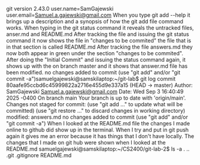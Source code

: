 git version 2.43.0
user.name=SamGajewski user.email=Samuel.a.gajewski@gmail.com
When you type git add --help it brings up a description and a synopsis of how the git add file command works.
When typing in the git status command it reveals the untracked files, anser.md and README.md
After tracking the file and issuing the git status command it now shows the file in "changes to be commited" the file that is in that section is called README.md
After tracking the file answers.md they now both appear in green under the section "changes to be commited".
After doing the "Initial Commit" and issuing the status command again, it shows up with the on branch master and it shows that answer.md file has been modified.
no changes added to commit (use "git add" and/or "git commit -a")samuelgajewski@samskilaptop:~/git-lab$ git log commit 80aafe95ccbd6c45999822a2716e455d9e337a15 (HEAD -> master) Author: SamGajewski <Samuel.a.gajewski@gmail.com> Date:   Wed Sep 3 16:40:49 2025 -0400 
On branch main Your branch is up to date with 'origin/main'. Changes not staged for commit:   (use "git add <file>..." to update what will be committed)   (use "git restore <file>..." to discard changes in working directory)         modified:   answers.md no changes added to commit (use "git add" and/or "git commit -a")
When I looked at the README.md file the changes I made online to github did show up in the terminal.
When I try and put in git push again it gives me an error because it has things that I don't have locally.
The changes that I made on git hub were shown when I looked at the README.md
samuelgajewski@samskilaptop:~/CS2400/git-lab-2$ ls -a .  ..  .git  .gitignore  README.md

